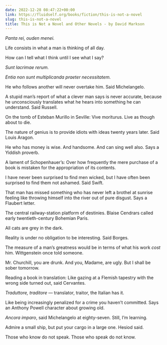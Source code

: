 ```yaml
---
date: 2022-12-28 08:47:22+00:00
link: https://fluidself.org/books/fiction/this-is-not-a-novel
slug: this-is-not-a-novel
title: This is Not a Novel and Other Novels - by David Markson
---
```


_Panta rei, ouden menei._

Life consists in what a man is thinking of all day.

How can I tell what I think until I see what I say?

_Sunt lacrimae rerum._

_Entia non sunt multiplicanda praeter necessitatem._

He who follows another will never overtake him. Said Michelangelo.

A stupid man’s report of what a clever man says is never accurate, because he unconsciously translates what he hears into something he can understand. Said Russell.

On the tomb of Esteban Murillo in Seville: Vive moriturus. Live as though about to die.

The nature of genius is to provide idiots with ideas twenty years later. Said Louis Aragon.

He who has money is wise. And handsome. And can sing well also. Says a Yiddish proverb.

A lament of Schopenhauer’s: Over how frequently the mere purchase of a book is mistaken for the appropriation of its contents.

I have never been surprised to find men wicked, but I have often been surprised to find them not ashamed. Said Swift.

That man has missed something who has never left a brothel at sunrise feeling like throwing himself into the river out of pure disgust. Says a Flaubert letter.

The central railway-station platform of destinies. Blaise Cendrars called early twentieth-century Bohemian Paris.

All cats are grey in the dark.

Reality is under no obligation to be interesting. Said Borges.

The measure of a man’s greatness would be in terms of what his work _cost_ him. Wittgenstein once told someone.

Mr. Churchill, you are drunk. And you, Madame, are ugly. But I shall be sober tomorrow.

Reading a book in translation: Like gazing at a Flemish tapestry with the wrong side turned out, said Cervantes.

_Traduttore, traditore_ — translator, traitor, the Italian has it.

Like being increasingly penalized for a crime you haven’t committed. Says an Anthony Powell character about growing old.

_Ancora imparo_, said Michelangelo at eighty-seven. Still, I’m learning.

Admire a small ship, but put your cargo in a large one. Hesiod said.

Those who know do not speak. Those who speak do not know.
